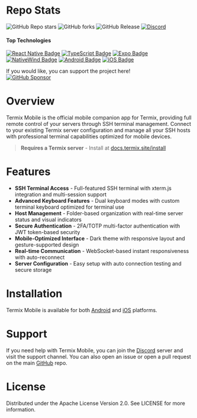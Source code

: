 # Repo Stats

![GitHub Repo stars](https://img.shields.io/github/stars/LukeGus/Termix-Mobile?style=flat&label=Stars)
![GitHub forks](https://img.shields.io/github/forks/LukeGus/Termix-Mobile?style=flat&label=Forks)
![GitHub Release](https://img.shields.io/github/v/release/LukeGus/Termix-Mobile?style=flat&label=Release)
<a href="https://discord.gg/jVQGdvHDrf"><img alt="Discord" src="https://img.shields.io/discord/1347374268253470720"></a>

#### Top Technologies

[![React Native Badge](https://img.shields.io/badge/-React%20Native-61DBFB?style=flat-square&labelColor=black&logo=react&logoColor=61DBFB)](#)
[![TypeScript Badge](https://img.shields.io/badge/-TypeScript-3178C6?style=flat-square&labelColor=black&logo=typescript&logoColor=3178C6)](#)
[![Expo Badge](https://img.shields.io/badge/-Expo-000020?style=flat-square&labelColor=black&logo=expo&logoColor=000020)](#)
[![NativeWind Badge](https://img.shields.io/badge/-NativeWind-38B2AC?style=flat-square&labelColor=black&logo=tailwindcss&logoColor=38B2AC)](#)
[![Android Badge](https://img.shields.io/badge/-Android-3DDC84?style=flat-square&labelColor=black&logo=android&logoColor=3DDC84)](#)
[![iOS Badge](https://img.shields.io/badge/-iOS-000000?style=flat-square&labelColor=black&logo=ios&logoColor=000000)](#)

If you would like, you can support the project here!\
[![GitHub Sponsor](https://img.shields.io/badge/Sponsor-LukeGus-181717?style=for-the-badge&logo=github&logoColor=white)](https://github.com/sponsors/LukeGus)

# Overview

Termix Mobile is the official mobile companion app for Termix, providing full remote control of your servers through SSH terminal management. Connect to your existing Termix server configuration and manage all your SSH hosts with professional terminal capabilities optimized for mobile devices.

> **Requires a Termix server** - Install at [docs.termix.site/install](https://docs.termix.site/install)

# Features

- **SSH Terminal Access** - Full-featured SSH terminal with xterm.js integration and multi-session support
- **Advanced Keyboard Features** - Dual keyboard modes with custom terminal keyboard optimized for terminal use
- **Host Management** - Folder-based organization with real-time server status and visual indicators
- **Secure Authentication** - 2FA/TOTP multi-factor authentication with JWT token-based security
- **Mobile-Optimized Interface** - Dark theme with responsive layout and gesture-supported design
- **Real-time Communication** - WebSocket-based instant responsiveness with auto-reconnect
- **Server Configuration** - Easy setup with auto connection testing and secure storage

# Installation

Termix Mobile is available for both [Android](https://docs.termix.site/install/connector/android) and [iOS](https://docs.termix.site/install/connector/ios) platforms.

# Support

If you need help with Termix Mobile, you can join the [Discord](https://discord.gg/jVQGdvHDrf) server and visit the support channel. You can also open an issue or open a pull request on the main [GitHub](https://github.com/LukeGus/Termix/issues) repo.

# License

Distributed under the Apache License Version 2.0. See LICENSE for more information.